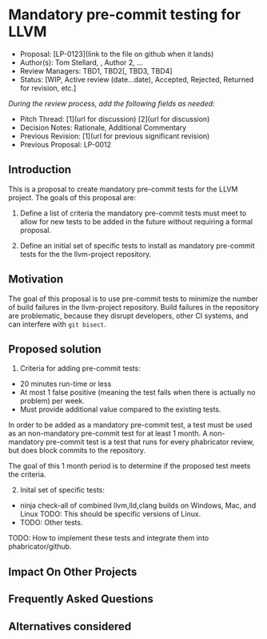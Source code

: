 # Mandatory pre-commit testing for LLVM

*   Proposal: [LP-0123](link to the file on github when it lands)
*   Author(s): Tom Stellard, , Author 2, ...
*   Review Managers: TBD1, TBD2[, TBD3, TBD4]
*   Status: [WIP, Active review (date...date), Accepted, Rejected, Returned for revision, etc.]

_During the review process, add the following fields as needed:_

*   Pitch Thread: [1](url for discussion) [2](url for discussion)
*   Decision Notes: Rationale, Additional Commentary
*   Previous Revision: [1](url for previous significant revision)
*   Previous Proposal: LP-0012


## Introduction

This is a proposal to create mandatory pre-commit tests for the LLVM project.  The goals
of this proposal are:

1. Define a list of criteria the mandatory pre-commit tests must meet to allow
   for new tests to be added in the future without requiring a formal proposal.

2. Define an initial set of specific tests to install as mandatory pre-commit
   tests for the the llvm-project repository.


## Motivation

The goal of this proposal is to use pre-commit tests to minimize the number of
build failures in the llvm-project repository.  Build failures in the repository
are problematic, because they disrupt developers, other CI systems, and can
interfere with `git bisect`.


## Proposed solution

1. Criteria for adding pre-commit tests:

* 20 minutes run-time or less
* At most 1 false positive (meaning the test fails when there is actually no
  problem) per week.
* Must provide additional value compared to the existing tests.

In order to be added as a mandatory pre-commit test, a test must be
used as an non-mandatory pre-commit test for at least 1 month. A
non-mandatory pre-commit test is a test that runs for every
phabricator review, but does block commits to the repository.

The goal of this 1 month period is to determine if the proposed test
meets the criteria.

2. Inital set of specific tests:

* ninja check-all of combined llvm,lld,clang builds on Windows, Mac, and Linux
  TODO: This should be specific versions of Linux.
* TODO: Other tests.


TODO: How to implement these tests and integrate them into phabricator/github.

## Impact On Other Projects

## Frequently Asked Questions

## Alternatives considered

